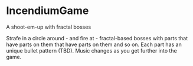 # IncendiumGame
A shoot-em-up with fractal bosses

Strafe in a circle around - and fire at - fractal-based bosses with parts that have parts on them that have parts on them and so on. Each part has an unique bullet pattern (TBD). Music changes as you get further into the game.
